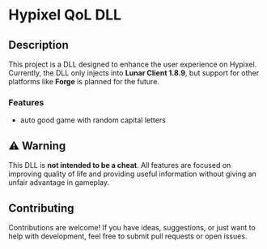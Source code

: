 # Hypixel QoL DLL

## Description

This project is a DLL designed to enhance the user experience on Hypixel. Currently, the DLL only injects into **Lunar Client 1.8.9**, but support for other platforms like **Forge** is planned for the future.

### Features

- auto good game with random capital letters

## ⚠️ Warning

This DLL is **not intended to be a cheat**. All features are focused on improving quality of life and providing useful information without giving an unfair advantage in gameplay.

## Contributing

Contributions are welcome! If you have ideas, suggestions, or just want to help with development, feel free to submit pull requests or open issues.


